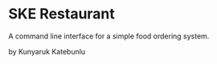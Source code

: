 # SKE Restaurant

 A command line interface for a simple food ordering system.

 by Kunyaruk Katebunlu
